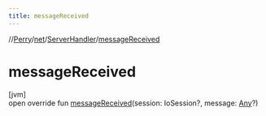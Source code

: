 ```yaml
---
title: messageReceived
---
```

//[Perry](../../../index.html)/[net](../index.html)/[ServerHandler](index.html)/[messageReceived](message-received.html)



# messageReceived



[jvm]\
open override fun [messageReceived](message-received.html)(session: IoSession?, message: [Any](https://kotlinlang.org/api/latest/jvm/stdlib/kotlin/-any/index.html)?)




